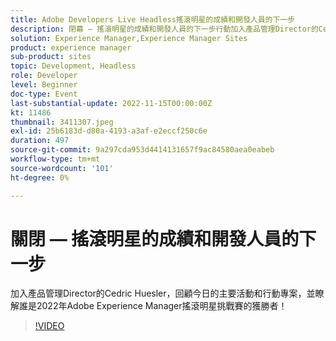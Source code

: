 ```yaml
---
title: Adobe Developers Live Headless搖滾明星的成績和開發人員的下一步
description: 閉幕 — 搖滾明星的成績和開發人員的下一步行動加入產品管理Director的Cedric Huesler，重述今日的主要要點和行動專案，並找出誰是2022年Adobe Experience Manager搖滾明星挑戰賽的贏家！
solution: Experience Manager,Experience Manager Sites
product: experience manager
sub-product: sites
topic: Development, Headless
role: Developer
level: Beginner
doc-type: Event
last-substantial-update: 2022-11-15T00:00:00Z
kt: 11486
thumbnail: 3411307.jpeg
exl-id: 25b6183d-d80a-4193-a3af-e2eccf250c6e
duration: 497
source-git-commit: 9a297cda953d4414131657f9ac84580aea0eabeb
workflow-type: tm+mt
source-wordcount: '101'
ht-degree: 0%

---
```


# 關閉 — 搖滾明星的成績和開發人員的下一步

加入產品管理Director的Cedric Huesler，回顧今日的主要活動和行動專案，並瞭解誰是2022年Adobe Experience Manager搖滾明星挑戰賽的獲勝者！

>[!VIDEO](https://video.tv.adobe.com/v/3411307/?quality=12&learn=on)
